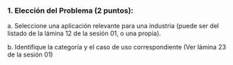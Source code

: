 ### 1. Elección del Problema (2 puntos):

a. Seleccione una aplicación relevante para una industria (puede ser del  listado de la lámina 12 de la sesión 01, o una propia).
  
b. Identifique la categoría y el caso de uso correspondiente (Ver lámina 23 de la sesión 01)
